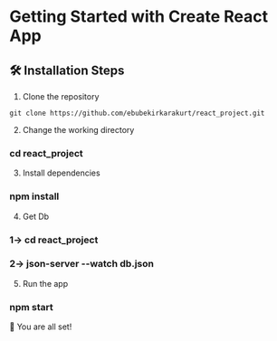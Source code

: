 # Getting Started with Create React App

## 🛠️ Installation Steps 
  
 1. Clone the repository 
  
  `git clone https://github.com/ebubekirkarakurt/react_project.git`
  
  
 2. Change the working directory 
  
### cd react_project
  
  
 3. Install dependencies 
  
### npm install 

 4. Get Db
  
###  1-> cd react_project
### 2-> json-server --watch db.json 
  
 5. Run the app 
   
 ### npm start 

 
 🌟 You are all set!
  
